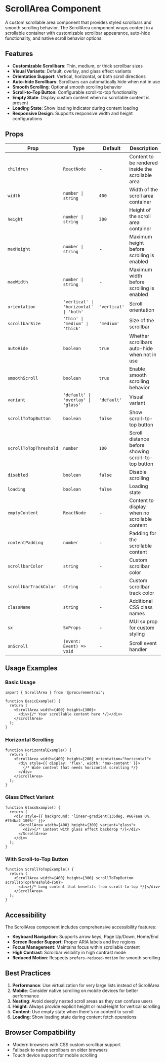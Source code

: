 # ScrollArea Component

A custom scrollable area component that provides styled scrollbars and smooth scrolling behavior. The ScrollArea component wraps content in a scrollable container with customizable scrollbar appearance, auto-hide functionality, and native scroll behavior options.

## Features

- **Customizable Scrollbars**: Thin, medium, or thick scrollbar sizes
- **Visual Variants**: Default, overlay, and glass effect variants
- **Orientation Support**: Vertical, horizontal, or both scroll directions
- **Auto-hide Scrollbars**: Scrollbars can automatically hide when not in use
- **Smooth Scrolling**: Optional smooth scrolling behavior
- **Scroll-to-Top Button**: Configurable scroll-to-top functionality
- **Empty State**: Display custom content when no scrollable content is present
- **Loading State**: Show loading indicator during content loading
- **Responsive Design**: Supports responsive width and height configurations

## Props

| Prop                   | Type                                   | Default      | Description                                         |
| ---------------------- | -------------------------------------- | ------------ | --------------------------------------------------- |
| `children`             | `ReactNode`                            | -            | Content to be rendered inside the scrollable area   |
| `width`                | `number \| string`                     | `400`        | Width of the scroll area container                  |
| `height`               | `number \| string`                     | `300`        | Height of the scroll area container                 |
| `maxHeight`            | `number \| string`                     | -            | Maximum height before scrolling is enabled          |
| `maxWidth`             | `number \| string`                     | -            | Maximum width before scrolling is enabled           |
| `orientation`          | `'vertical' \| 'horizontal' \| 'both'` | `'vertical'` | Scroll orientation                                  |
| `scrollbarSize`        | `'thin' \| 'medium' \| 'thick'`        | `'medium'`   | Size of the scrollbar                               |
| `autoHide`             | `boolean`                              | `true`       | Whether scrollbars auto-hide when not in use        |
| `smoothScroll`         | `boolean`                              | `true`       | Enable smooth scrolling behavior                    |
| `variant`              | `'default' \| 'overlay' \| 'glass'`    | `'default'`  | Visual variant                                      |
| `scrollToTopButton`    | `boolean`                              | `false`      | Show scroll-to-top button                           |
| `scrollToTopThreshold` | `number`                               | `100`        | Scroll distance before showing scroll-to-top button |
| `disabled`             | `boolean`                              | `false`      | Disable scrolling                                   |
| `loading`              | `boolean`                              | `false`      | Loading state                                       |
| `emptyContent`         | `ReactNode`                            | -            | Content to display when no scrollable content       |
| `contentPadding`       | `number`                               | -            | Padding for the scrollable content                  |
| `scrollbarColor`       | `string`                               | -            | Custom scrollbar color                              |
| `scrollbarTrackColor`  | `string`                               | -            | Custom scrollbar track color                        |
| `className`            | `string`                               | -            | Additional CSS class names                          |
| `sx`                   | `SxProps`                              | -            | MUI sx prop for custom styling                      |
| `onScroll`             | `(event: Event) => void`               | -            | Scroll event handler                                |

## Usage Examples

### Basic Usage

```tsx
import { ScrollArea } from '@procurement/ui';

function BasicExample() {
  return (
    <ScrollArea width={400} height={300}>
      <div>{/* Your scrollable content here */}</div>
    </ScrollArea>
  );
}
```

### Horizontal Scrolling

```tsx
function HorizontalExample() {
  return (
    <ScrollArea width={400} height={200} orientation="horizontal">
      <div style={{ display: 'flex', width: 'max-content' }}>
        {/* Wide content that needs horizontal scrolling */}
      </div>
    </ScrollArea>
  );
}
```

### Glass Effect Variant

```tsx
function GlassExample() {
  return (
    <div style={{ background: 'linear-gradient(135deg, #667eea 0%, #764ba2 100%)' }}>
      <ScrollArea width={400} height={300} variant="glass">
        <div>{/* Content with glass effect backdrop */}</div>
      </ScrollArea>
    </div>
  );
}
```

### With Scroll-to-Top Button

```tsx
function ScrollToTopExample() {
  return (
    <ScrollArea width={400} height={300} scrollToTopButton scrollToTopThreshold={50}>
      <div>{/* Long content that benefits from scroll-to-top */}</div>
    </ScrollArea>
  );
}
```

## Accessibility

The ScrollArea component includes comprehensive accessibility features:

- **Keyboard Navigation**: Supports arrow keys, Page Up/Down, Home/End
- **Screen Reader Support**: Proper ARIA labels and live regions
- **Focus Management**: Maintains focus within scrollable content
- **High Contrast**: Scrollbar visibility in high contrast mode
- **Reduced Motion**: Respects `prefers-reduced-motion` for smooth scrolling

## Best Practices

1. **Performance**: Use virtualization for very large lists instead of ScrollArea
2. **Mobile**: Consider native scrolling on mobile devices for better performance
3. **Nesting**: Avoid deeply nested scroll areas as they can confuse users
4. **Height**: Always provide explicit height or maxHeight for vertical scrolling
5. **Content**: Use empty state when there's no content to scroll
6. **Loading**: Show loading state during content fetch operations

## Browser Compatibility

- Modern browsers with CSS custom scrollbar support
- Fallback to native scrollbars on older browsers
- Touch device support for mobile scrolling
